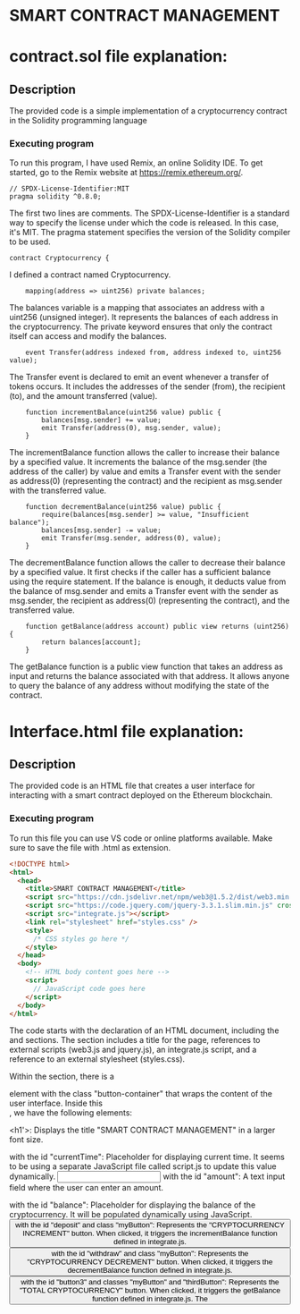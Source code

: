 # SMART CONTRACT MANAGEMENT

# contract.sol file explanation:

## Description

The provided code is a simple implementation of a cryptocurrency contract in the Solidity programming language

### Executing program

To run this program, I have used Remix, an online Solidity IDE. To get started, go to the Remix website at https://remix.ethereum.org/.

```solidity
// SPDX-License-Identifier:MIT
pragma solidity ^0.8.0;
```
The first two lines are comments. The SPDX-License-Identifier is a standard way to specify the license under which the code is released. In this case, it's MIT. The pragma statement specifies the version of the Solidity compiler to be used.

```solidity
contract Cryptocurrency {
```
I defined a contract named Cryptocurrency.

```solidity
    mapping(address => uint256) private balances;
```
The balances variable is a mapping that associates an address with a uint256 (unsigned integer). It represents the balances of each address in the cryptocurrency. The private keyword ensures that only the contract itself can access and modify the balances.

```solidity
    event Transfer(address indexed from, address indexed to, uint256 value);
```
The Transfer event is declared to emit an event whenever a transfer of tokens occurs. It includes the addresses of the sender (from), the recipient (to), and the amount transferred (value).

```solidity
    function incrementBalance(uint256 value) public {
        balances[msg.sender] += value;
        emit Transfer(address(0), msg.sender, value);
    }
```
The incrementBalance function allows the caller to increase their balance by a specified value. It increments the balance of the msg.sender (the address of the caller) by value and emits a Transfer event with the sender as address(0) (representing the contract) and the recipient as msg.sender with the transferred value.

```solidity
    function decrementBalance(uint256 value) public {
        require(balances[msg.sender] >= value, "Insufficient balance");
        balances[msg.sender] -= value;
        emit Transfer(msg.sender, address(0), value);
    }
```
The decrementBalance function allows the caller to decrease their balance by a specified value. It first checks if the caller has a sufficient balance using the require statement. If the balance is enough, it deducts value from the balance of msg.sender and emits a Transfer event with the sender as msg.sender, the recipient as address(0) (representing the contract), and the transferred value.

```solidity
    function getBalance(address account) public view returns (uint256) {
        return balances[account];
    }
```
The getBalance function is a public view function that takes an address as input and returns the balance associated with that address. It allows anyone to query the balance of any address without modifying the state of the contract.

# Interface.html file explanation:

## Description

The provided code is an HTML file that creates a user interface for interacting with a smart contract deployed on the Ethereum blockchain. 

### Executing program

To run this file you can use VS code or online platforms available. Make sure to save the file with .html as extension.

```html
<!DOCTYPE html>
<html>
  <head>
    <title>SMART CONTRACT MANAGEMENT</title>
    <script src="https://cdn.jsdelivr.net/npm/web3@1.5.2/dist/web3.min.js"></script>
    <script src="https://code.jquery.com/jquery-3.3.1.slim.min.js" crossorigin="anonymous"></script>
    <script src="integrate.js"></script> 
    <link rel="stylesheet" href="styles.css" />
    <style>
      /* CSS styles go here */
    </style>
  </head>
  <body>
    <!-- HTML body content goes here -->
    <script>
      // JavaScript code goes here
    </script>
  </body>
</html>
````
The code starts with the declaration of an HTML document, including the <head> and <body> sections. The <head> section includes a title for the page, references to external scripts (web3.js and jquery.js), an integrate.js script, and a reference to an external stylesheet (styles.css).

Within the <body> section, there is a <div> element with the class "button-container" that wraps the content of the user interface. Inside this <div>, we have the following elements:

<h1'>: Displays the title "SMART CONTRACT MANAGEMENT" in a larger font size.
<p> with the id "currentTime": Placeholder for displaying current time. It seems to be using a separate JavaScript file called script.js to update this value dynamically.
<input> with the id "amount": A text input field where the user can enter an amount.
<p> with the id "balance": Placeholder for displaying the balance of the cryptocurrency. It will be populated dynamically using JavaScript.
<button> with the id "deposit" and class "myButton": Represents the "CRYPTOCURRENCY INCREMENT" button. When clicked, it triggers the incrementBalance function defined in integrate.js.
<button> with the id "withdraw" and class "myButton": Represents the "CRYPTOCURRENCY DECREMENT" button. When clicked, it triggers the decrementBalance function defined in integrate.js.
<button> with the id "button3" and classes "myButton" and "thirdButton": Represents the "TOTAL CRYPTOCURRENCY" button. When clicked, it triggers the getBalance function defined in integrate.js.
The <script> tag at the end of the code includes JavaScript code that interacts with the smart contract and handles user interactions. It uses the Web3 library (web3.js) to communicate with the Ethereum blockchain.
```
The JavaScript code sets up the connection to the Ethereum network using web3.eth.Contract, specifying the contract's ABI (Application Binary Interface) and address. It retrieves the current balance using getBalance() and updates the #balance element with the received value.

It also attaches a click event listener to the #deposit button. When clicked, it retrieves the amount entered in the #amount field, gets the user's Ethereum account, and calls the deposit() function on the smart contract, passing the amount and account information.

```html
contract = new web3.eth.Contract(abi, address);
````
This line creates an instance of the web3.eth.Contract class, which allows interaction with a smart contract on the Ethereum network. It takes two parameters: the ABI (Application Binary Interface) of the smart contract and its address. The ABI defines the structure and functions of the smart contract, while the address specifies the location of the deployed contract on the blockchain.

```html
contract.methods.getBalance().call().then(function(bal) {
  $('#balance').html(bal);
})
````
Here, the getBalance() method of the smart contract is called using the contract.methods object. This method retrieves the balance of the current user's account from the smart contract. The call() function is used to make a read-only call to the smart contract without modifying the blockchain. The resulting balance value is then displayed by updating the HTML element with the id balance using jQuery's html() function.

```html
$('#deposit').click(function() {
  var amt = 0;
  amt = parseInt($("#amount").val());
  web3.eth.getAccounts().then(function(accounts) {
    var acc = accounts[0];
    return contract.methods.incrementBalance(amt).send({from: acc});
  }).then(function(tx) {
    console.log(tx);
  }).catch(function(tx) {
    console.log(tx);
  })
})
````
This code sets up a click event listener for the element with the id deposit (presumably a button). When the button is clicked, the following steps are performed:

The value entered in the HTML input element with the id amount is retrieved and parsed as an integer, storing it in the amt variable.
web3.eth.getAccounts() is called to retrieve the user's Ethereum accounts. It returns a promise that resolves to an array of accounts.
The first account from the accounts array is assigned to the acc variable.
The incrementBalance() function of the smart contract is invoked using contract.methods.incrementBalance(amt). The amt value is passed as an argument to the function.
The send() function is used to send a transaction to the smart contract, specifying the from address as acc. This function returns a promise.
If the transaction is successful, the promise is resolved, and the resulting transaction object is logged to the console using console.log(tx).
If there is an error during the transaction, the promise is rejected, and the error object is logged to the console.

# Integrate.js file explanation:

## Description

The provided code is written in JavaScript and appears to be using the Web3 library to interact with an Ethereum smart contract. 

## Getting Started

### Executing program

To run this program, you can use VS code or an online JS compiler. Make sure to save the file with .js extension.

```javascript
window.addEventListener('load', async () => {
```
This code block executes when the web page has finished loading

```javascript
if (window.ethereum) 
  {
    window.web3 = new Web3(window.ethereum);
    await window.ethereum.enable();
  }
  else if (window.web3) 
  {
    window.web3 = new Web3(window.web3.currentProvider);
  }
  else 
  {
    console.log('Non-Ethereum');
  }
```
This condition checks if window.ethereum exists, which indicates that an Ethereum provider (such as MetaMask) is available in the browser.
If window.ethereum is present, it assigns a new instance of the Web3 object to window.web3. The Web3 constructor is initialized with window.ethereum as the provider.
The await window.ethereum.enable() line requests the user's permission to connect the web page to their Ethereum accounts. It returns a promise that resolves when the user grants the permission.
If the condition window.ethereum is false, the code block checks if window.web3 exists. This condition is used for older versions of the Ethereum provider that are not based on window.ethereum.
If window.web3 is present, it assigns a new instance of the Web3 object to window.web3. The Web3 constructor is initialized with window.web3.currentProvider as the provider.
If neither window.ethereum nor window.web3 exists, it means that no Ethereum provider is available in the browser.
In this case, the code logs the message 'Non-Ethereum' to the console to indicate that the page does not have Ethereum support.

```javascript
const contractABI = [...];
```
Array containing the contract's ABI (Application Binary Interface)
The ABI describes the structure and functionality of the smart contract. It defines the available functions, events, and their parameters. The ABI is necessary to interact with the smart contract. It needs to be obtained from the smart contract's source code or deployment artifacts. Here, it is defined inline for simplicity. The ABI typically contains more functions and events than shown in this example

```javascript
const contractAddress = '0x5B38Da6a701c568545dCfcB03FcB875f56beddC4';
```
The Ethereum address of the deployed smart contract. This address is used to identify and interact with the specific contract instance

```javascript
const contractInstance = new web3.eth.Contract(contractABI, contractAddress);
```
Create a contract instance using the Web3 library, ABI, and contract address. This contract instance represents the deployed smart contract on the blockchain

```javascript
window.incrementBalance = async () => {
await contractInstance.methods.incrementBalance().send({ from: web3.eth.defaultAccount });
};
```
This code assigns an asynchronous function to the incrementBalance property of the window object. The function is defined using the arrow function syntax (() => {}).

Inside the function:

It uses the await keyword to pause the execution and wait for the completion of the contractInstance.methods.incrementBalance().send(...) expression.
The contractInstance.methods.incrementBalance() invokes the incrementBalance function of the smart contract instance.
The .send(...) method sends a transaction to the smart contract to execute the incrementBalance function.
The object passed to .send(...) specifies additional parameters for the transaction, such as the from address indicating the sender's Ethereum account (web3.eth.defaultAccount).

```javascript
 window.decrementBalance = async () => {
    await contractInstance.methods.decrementBalance().send({ from: web3.eth.defaultAccount });
  };
```
This code assigns an asynchronous function to the decrementBalance property of the window object. The function is defined using the arrow function syntax (() => {}).

Inside the function:

It uses the await keyword to pause the execution and wait for the completion of the contractInstance.methods.decrementBalance().send(...) expression.
The contractInstance.methods.decrementBalance() invokes the decrementBalance function of the smart contract instance.
The .send(...) method sends a transaction to the smart contract to execute the decrementBalance function.
The object passed to .send(...) specifies additional parameters for the transaction, such as the from address indicating the sender's Ethereum account (web3.eth.defaultAccount).

```javascript
window.getBalance = async () => {
    const value = await contractInstance.methods.getBalance().call();
    document.getElementById('currentValue').innerText = value;
  };
```
This code assigns an asynchronous function to the getBalance property of the window object. The function is defined using the arrow function syntax (() => {}).

Inside the function:

It uses the await keyword to pause the execution and wait for the completion of the contractInstance.methods.getBalance().call() expression.
The contractInstance.methods.getBalance() invokes the getBalance function of the smart contract instance.
The .call() method is used to read the value from the contract without sending a transaction.
The retrieved value is assigned to the value variable.
It updates the text content of the HTML element with the id "currentValue" using document.getElementById('currentValue').innerText = value;.

## Authors

Khushi  
[khushiawadh0829@gmail.com] [21CBT1050@cuchd.in]

## License

This project is licensed under the MIT License - see the LICENSE.md file for details.
